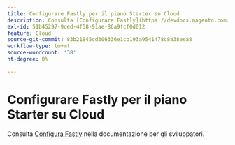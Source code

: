 ```yaml
---
title: Configurare Fastly per il piano Starter su Cloud
description: Consulta [Configurare Fastly](https://devdocs.magento.com/guides/v2.3/cloud/cdn/configure-fastly.html) nella documentazione per gli sviluppatori.
exl-id: 51b45297-9ced-4f58-91ae-86a9fcf0d012
feature: Cloud
source-git-commit: 83b21845cd306336e1cb193a9541478c8a38eea8
workflow-type: tm+mt
source-wordcount: '38'
ht-degree: 0%

---
```


# Configurare Fastly per il piano Starter su Cloud

Consulta [Configura Fastly](https://devdocs.magento.com/guides/v2.3/cloud/cdn/configure-fastly.html) nella documentazione per gli sviluppatori.
